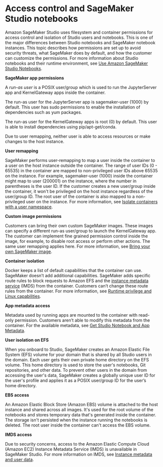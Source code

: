 # Access control and SageMaker Studio notebooks<a name="security-access-control-studio-nb"></a>

Amazon SageMaker Studio uses filesystem and container permissions for access control and isolation of Studio users and notebooks\. This is one of the major differences between Studio notebooks and SageMaker notebook instances\. This topic describes how permissions are set up to avoid security threats, what SageMaker does by default, and how the customer can customize the permissions\. For more information about Studio notebooks and their runtime environment, see [Use Amazon SageMaker Studio Notebooks](notebooks.md)\.

**SageMaker app permissions**

A *run\-as user* is a POSIX user/group which is used to run the JupyterServer app and KernelGateway apps inside the container\.

The run\-as user for the JupyterServer app is sagemaker\-user \(1000\) by default\. This user has sudo permissions to enable the installation of dependencies such as yum packages\.

The run\-as user for the KernelGateway apps is root \(0\) by default\. This user is able to install dependencies using pip/apt\-get/conda\.

Due to user remapping, neither user is able to access resources or make changes to the host instance\.

**User remapping**

SageMaker performs user\-remapping to map a user inside the container to a user on the host instance outside the container\. The range of user IDs \(0 \- 65535\) in the container are mapped to non\-privileged user IDs above 65535 on the instance\. For example, sagemaker\-user \(1000\) inside the container might map to user \(200001\) on the instance, where the number in parentheses is the user ID\. If the customer creates a new user/group inside the container, it won't be privileged on the host instance regardless of the user/group ID\. The root user of the container is also mapped to a non\-privileged user on the instance\. For more information, see [Isolate containers with a user namespace](https://docs.docker.com/engine/security/userns-remap/)\.

**Custom image permissions**

Customers can bring their own custom SageMaker images\. These images can specify a different run\-as user/group to launch the KernelGateway app\. The customer can implement fine grained permission control inside the image, for example, to disable root access or perform other actions\. The same user remapping applies here\. For more information, see [Bring your own SageMaker image](studio-byoi.md)\.

**Container isolation**

Docker keeps a list of default capabilities that the container can use\. SageMaker doesn’t add additional capabilities\. SageMaker adds specific route rules to block requests to Amazon EFS and the [ instance metadata service](https://docs.aws.amazon.com/AWSEC2/latest/UserGuide/configuring-instance-metadata-service) \(IMDS\) from the container\. Customers can’t change these route rules from the container\. For more information, see [Runtime privilege and Linux capabilities](https://docs.docker.com/engine/reference/run/#runtime-privilege-and-linux-capabilities)\.

**App metadata access**

Metadata used by running apps are mounted to the container with read\-only permission\. Customers aren’t able to modify this metadata from the container\. For the available metadata, see [Get Studio Notebook and App Metadata](notebooks-run-and-manage-metadata.md)\.

**User isolation on EFS**

When you onboard to Studio, SageMaker creates an Amazon Elastic File System \(EFS\) volume for your domain that is shared by all Studio users in the domain\. Each user gets their own private home directory on the EFS volume\. This home directory is used to store the user's notebooks, Git repositories, and other data\. To prevent other users in the domain from accessing the user's data, SageMaker creates a globally unique user ID for the user's profile and applies it as a POSIX user/group ID for the user’s home directory\.

**EBS access**

An Amazon Elastic Block Store \(Amazon EBS\) volume is attached to the host instance and shared across all images\. It's used for the root volume of the notebooks and stores temporary data that's generated inside the container\. The storage isn't persisted when the instance running the notebooks is deleted\. The root user inside the container can't access the EBS volume\.

**IMDS access**

Due to security concerns, access to the Amazon Elastic Compute Cloud \(Amazon EC2\) Instance Metadata Service \(IMDS\) is unavailable in SageMaker Studio\. For more information on IMDS, see [Instance metadata and user data](https://docs.aws.amazon.com/AWSEC2/latest/UserGuide/ec2-instance-metadata.html)\.